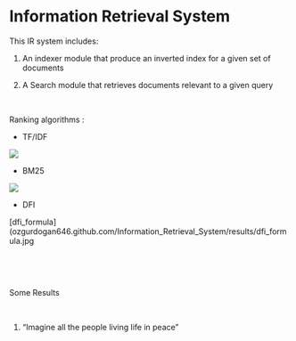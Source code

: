 Information Retrieval System
============================

This IR system includes:

1.  An indexer module that produce an inverted index for a given set of
    documents

2.  A Search module that retrieves documents relevant to a given query

 

Ranking algorithms :

-   TF/IDF

![](https://teknoloji.org/wp-content/uploads/2020/06/tf-idf2-1024x340.png)

-   BM25

![](https://teknoloji.org/wp-content/uploads/2020/06/bm25.png)

-   DFI

[dfi_formula](ozgurdogan646.github.com/Information_Retrieval_System/results/dfi_formula.jpg

 

 

Some Results

 

1.  “Imagine all the people living life in peace”

 

 

 

 

 
